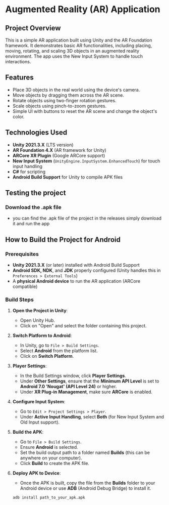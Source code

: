# Augmented Reality (AR) Application

## Project Overview

This is a simple AR application built using Unity and the AR Foundation framework. It demonstrates basic AR functionalities, including placing, moving, rotating, and scaling 3D objects in an augmented reality environment. The app uses the New Input System to handle touch interactions.

## Features

- Place 3D objects in the real world using the device's camera.
- Move objects by dragging them across the AR scene.
- Rotate objects using two-finger rotation gestures.
- Scale objects using pinch-to-zoom gestures.
- Simple UI with buttons to reset the AR scene and change the object's color.
  
## Technologies Used

- **Unity 2021.3.X** (LTS version)
- **AR Foundation 4.X** (AR framework for Unity)
- **ARCore XR Plugin** (Google ARCore support)
- **New Input System** (`UnityEngine.InputSystem.EnhancedTouch`) for touch input handling
- **C#** for scripting
- **Android Build Support** for Unity to compile APK files

## Testing the project

### Download the .apk file
- you can find the .apk file of the project in the releases simply download it and run the app

## How to Build the Project for Android

### Prerequisites
- **Unity 2021.3.X** (or later) installed with Android Build Support
- **Android SDK, NDK**, and **JDK** properly configured (Unity handles this in `Preferences > External Tools`)
- A **physical Android device** to run the AR application (ARCore compatible)

### Build Steps

1. **Open the Project in Unity**:
   - Open Unity Hub.
   - Click on "Open" and select the folder containing this project.

2. **Switch Platform to Android**:
   - In Unity, go to `File > Build Settings`.
   - Select **Android** from the platform list.
   - Click on **Switch Platform**.

3. **Player Settings**:
   - In the Build Settings window, click **Player Settings**.
   - Under **Other Settings**, ensure that the **Minimum API Level** is set to **Android 7.0 'Nougat' (API Level 24)** or higher.
   - Under **XR Plug-in Management**, make sure **ARCore** is enabled.

4. **Configure Input System**:
   - Go to `Edit > Project Settings > Player`.
   - Under **Active Input Handling**, select **Both** (for New Input System and Old Input support).

5. **Build the APK**:
   - Go to `File > Build Settings`.
   - Ensure **Android** is selected.
   - Set the build output path to a folder named **Builds** (this can be anywhere on your computer).
   - Click **Build** to create the APK file.

6. **Deploy APK to Device**:
   - Once the APK is built, copy the file from the **Builds** folder to your Android device or use **ADB** (Android Debug Bridge) to install it.

   ```bash
   adb install path_to_your_apk.apk
